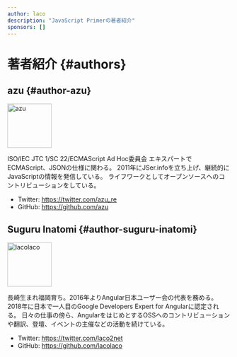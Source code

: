 ```yaml
---
author: laco
description: "JavaScript Primerの著者紹介"
sponsors: []
---
```


# 著者紹介 {#authors}

## azu {#author-azu}

<img src="https://avatars.githubusercontent.com/u/19714?v=4" width="100" height="100" alt="azu" />

ISO/IEC JTC 1/SC 22/ECMAScript Ad Hoc委員会 エキスパートでECMAScript、JSONの仕様に関わる。
2011年にJSer.infoを立ち上げ、継続的にJavaScriptの情報を発信している。
ライフワークとしてオープンソースへのコントリビューションをしている。

- Twitter: https://twitter.com/azu_re
- GitHub: https://github.com/azu

## Suguru Inatomi {#author-suguru-inatomi}

<img src="https://avatars.githubusercontent.com/u/1529180?v=4" width="100" height="100" alt="lacolaco" />

長崎生まれ福岡育ち。2016年よりAngular日本ユーザー会の代表を務める。
2018年に日本で一人目のGoogle Developers Expert for Angularに認定される。
日々の仕事の傍ら、AngularをはじめとするOSSへのコントリビューションや翻訳、登壇、イベントの主催などの活動を続けている。

- Twitter: https://twitter.com/laco2net
- GitHub: https://github.com/lacolaco
